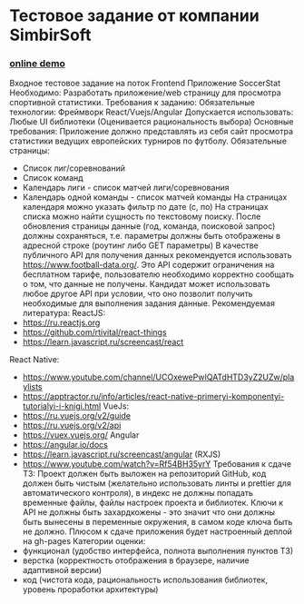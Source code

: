 # Тестовое задание от компании SimbirSoft
### [online demo](https://locrun.github.io/soccet_statics/)
Входное тестовое задание на поток Frontend
Приложение SoccerStat
Необходимо:
Разработать приложение/web страницу для просмотра спортивной статистики.
Требования к заданию:
Обязательные технологии: Фреймворк React/Vuejs/Angular
Допускается использовать: Любые UI библиотеки (Оценивается
рациональность выбора)
Основные требования:
Приложение должно представлять из себя сайт просмотра статистики ведущих
европейских турниров по футболу.
Обязательные страницы:
- Список лиг/соревнований
- Список команд
- Календарь лиги - список матчей лиги/соревнования
- Календарь одной команды - список матчей команды
На страницах календаря можно указать фильтр по дате (с, по)
На страницах списка можно найти сущность по текстовому поиску.
После обновления страницы данные (год, команда, поисковой запрос) должны
сохраняться, т.е. параметры должны быть отображены в адресной строке
(роутинг либо GET параметры)
В качестве публичного API для получения данных рекомендуется использовать
https://www.football-data.org/. Это API содержит ограничения на бесплатном
тарифе, пользователю необходимо корректно сообщать о том, что данные не
получены. Кандидат может использовать любое другое API при условии, что
оно позволит получить необходимые для выполнения задания данные.
Рекомендуемая литература:
ReactJS:
- https://ru.reactjs.org
- https://github.com/rtivital/react-things
- https://learn.javascript.ru/screencast/react


React Native:
- https://www.youtube.com/channel/UCOxewePwIQATdHTD3yZ2UZw/playlists
- https://apptractor.ru/info/articles/react-native-primeryi-komponentyi-tutorialyi-i-knigi.html
VueJs:
- https://ru.vuejs.org/v2/guide
- https://ru.vuejs.org/v2/api
- https://vuex.vuejs.org/
Angular
- https://angular.io/docs
- https://learn.javascript.ru/screencast/angular (RXJS)
- https://www.youtube.com/watch?v=Rf54BH35yrY
Требования к сдаче ТЗ:
Проект должен быть выложен на репозиторий GitHub, код должен быть чистым
(желательно использовать линты и prettier для автоматического контроля), в индекс не
должны попадать временные файлы, файлы настроек проекта и библиотек.
Ключи к API не должны быть захардкожены - это значит что они должны быть
вынесены в переменные окружения, в самом коде ключа быть не должно.
Плюсом к сдаче приложения будет настроенный деплой на gh-pages
Категории оценки:
- функционал (удобство интерфейса, полнота выполнения пунктов ТЗ)
- верстка (корректность отображения в браузере, наличие адаптивной версии)
- код (чистота кода, рациональность использования библиотек, уровень
проработки архитектуры)
